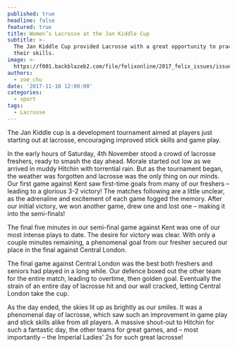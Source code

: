 ```yaml
---
published: true
headline: false
featured: true
title: Women’s Lacrosse at the Jan Kiddle Cup
subtitle: >-
  The Jan Kiddle Cup provided Lacrosse with a great opportunity to practice
  their skills.
image: >-
  https://f001.backblazeb2.com/file/felixonline/2017_felix_issues/issue_1675/1675_sports_LAX2.jpg
authors:
  - zoe_chu
date: '2017-11-10 12:00:00'
categories:
  - sport
tags:
  - Lacrosse
---
```

The Jan Kiddle cup is a development tournament aimed at players just starting out at lacrosse, encouraging improved stick skills and game play.

In the early hours of Saturday, 4th November stood a crowd of lacrosse freshers, ready to smash the day ahead. Morale started out low as we arrived in muddy Hitchin with torrential rain. But as the tournament began, the weather was forgotten and lacrosse was the only thing on our minds. Our first game against Kent saw first-time goals from many of our freshers – leading to a glorious 3-2 victory! The matches following are a little unclear, as the adrenaline and excitement of each game fogged the memory. After our initial victory, we won another game, drew one and lost one – making it into the semi-finals!

The final five minutes in our semi-final game against Kent was one of our most intense plays to date. The desire for victory was clear. With only a couple minutes remaining, a phenomenal goal from our fresher secured our place in the final against Central London.

The final game against Central London was the best both freshers and seniors had played in a long while. Our defence boxed out the other team for the entire match, leading to overtime, then golden goal. Eventually the strain of an entire day of lacrosse hit and our wall cracked, letting Central London take the cup.

As the day ended, the skies lit up as brightly as our smiles. It was a phenomenal day of lacrosse, which saw such an improvement in game play and stick skills alike from all players. A massive shout-out to Hitchin for such a fantastic day, the other teams for great games, and – most importantly – the Imperial Ladies’ 2s for such great lacrosse!  
